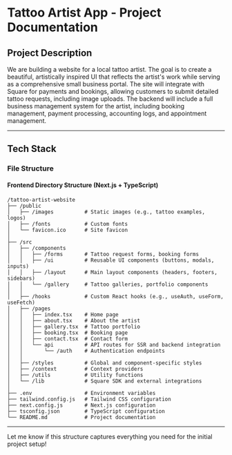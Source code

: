 # Tattoo Artist App - Project Documentation

## **Project Description**
We are building a website for a local tattoo artist. The goal is to create a beautiful, artistically inspired UI that reflects the artist's work while serving as a comprehensive small business portal. The site will integrate with Square for payments and bookings, allowing customers to submit detailed tattoo requests, including image uploads. The backend will include a full business management system for the artist, including booking management, payment processing, accounting logs, and appointment management.

---

## **Tech Stack**


### **File Structure**

#### **Frontend Directory Structure (Next.js + TypeScript)**
```
/tattoo-artist-website
├── /public
│   ├── /images          # Static images (e.g., tattoo examples, logos)
│   ├── /fonts           # Custom fonts
│   └── favicon.ico      # Site favicon
│
├── /src
│   ├── /components
│   │   ├── /forms       # Tattoo request forms, booking forms
│   │   ├── /ui          # Reusable UI components (buttons, modals, inputs)
│   │   ├── /layout      # Main layout components (headers, footers, sidebars)
│   │   └── /gallery     # Tattoo galleries, portfolio components
│   │
│   ├── /hooks           # Custom React hooks (e.g., useAuth, useForm, useFetch)
│   ├── /pages
│   │   ├── index.tsx    # Home page
│   │   ├── about.tsx    # About the artist
│   │   ├── gallery.tsx  # Tattoo portfolio
│   │   ├── booking.tsx  # Booking page
│   │   ├── contact.tsx  # Contact form
│   │   └── api          # API routes for SSR and backend integration
│   │       └── /auth    # Authentication endpoints
│   │
│   ├── /styles          # Global and component-specific styles
│   ├── /context         # Context providers
│   ├── /utils           # Utility functions
│   └── /lib             # Square SDK and external integrations
│
├── .env                 # Environment variables
├── tailwind.config.js   # Tailwind CSS configuration
├── next.config.js       # Next.js configuration
├── tsconfig.json        # TypeScript configuration
└── README.md            # Project documentation
```

---

Let me know if this structure captures everything you need for the initial project setup!



